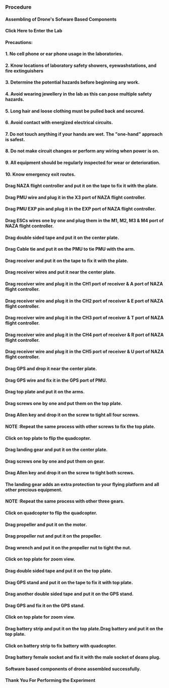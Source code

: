 ### Procedure

#### Assembling of Drone's Sofware Based Components
#### Click Here to Enter the Lab

#### Precautions:
#### 1. No cell phone or ear phone usage in the laboratories.  
#### 2. Know locations of laboratory safety showers, eyewashstations, and fire extinguishers
#### 3. Determine the potential hazards before beginning any work.
#### 4. Avoid wearing jewellery in the lab as this can pose multiple safety hazards.
#### 5. Long hair and loose clothing must be pulled back and secured.
#### 6. Avoid contact with energized electrical circuits.
#### 7. Do not touch anything if your hands are wet. The "one-hand" approach is safest.
#### 8. Do not make circuit changes or perform any wiring when power is on.
#### 9. All equipment should be regularly inspected for wear or deterioration.
#### 10. Know emergency exit routes.

#### Drag NAZA flight controller and put it on the tape to fix it with the plate.

#### Drag PMU wire and plug it in the X3 port of NAZA flight controller.
#### Drag PMU EXP pin and plug it in the EXP port of NAZA flight controller.
#### Drag ESCs wires one by one and plug them in the M1, M2, M3 & M4 port of NAZA flight controller.
#### Drag double sided tape and put it on the center plate.
#### Drag Cable tie and put it on the PMU to tie PMU with the arm.
#### Drag receiver and put it on the tape to fix it with the plate.
#### Drag receiver wires and put it near the center plate.
#### Drag receiver wire and plug it in the CH1 port of receiver & A port of NAZA flight controller.
#### Drag receiver wire and plug it in the CH2 port of receiver & E port of NAZA flight controller.
#### Drag receiver wire and plug it in the CH3 port of receiver & T port of NAZA flight controller.
#### Drag receiver wire and plug it in the CH4 port of receiver & R port of NAZA flight controller.
#### Drag receiver wire and plug it in the CH5 port of receiver & U port of NAZA flight controller.
#### Drag GPS and drop it near the center plate.
#### Drag GPS wire and fix it in the GPS port of PMU.
#### Drag top plate and put it on the arms.
#### Drag screws one by one and put them on the top plate.
#### Drag Allen key and drop it on the screw to tight all four screws.
#### NOTE :Repeat the same process with other screws to fix the top plate.
#### Click on top plate to flip the quadcopter.
#### Drag landing gear and put it on the center plate.
#### Drag screws one by one and put them on gear.
#### Drag Allen key and drop it on the screw to tight both screws.
#### The landing gear adds an extra protection to your flying platform and all other precious equipment.
#### NOTE :Repeat the same process with other three gears.
#### Click on quadcopter to flip the quadcopter.
#### Drag propeller and put it on the motor.
#### Drag propeller nut and put it on the propeller.
#### Drag wrench and put it on the propeller nut to tight the nut.
#### Click on top plate for zoom view.
#### Drag double sided tape and put it on the top plate.
#### Drag GPS stand and put it on the tape to fix it with top plate.
#### Drag another double sided tape and put it on the GPS stand.
#### Drag GPS and fix it on the GPS stand.
#### Click on top plate for zoom view.
#### Drag battery strip and put it on the top plate.Drag battery and put it on the top plate.
#### Click on battery strip to fix battery with quadcopter.
#### Drag battery female socket and fix it with the male socket of deans plug.
#### Software based components of drone assembled successfully.
#### Thank You For Performing the Experiment
